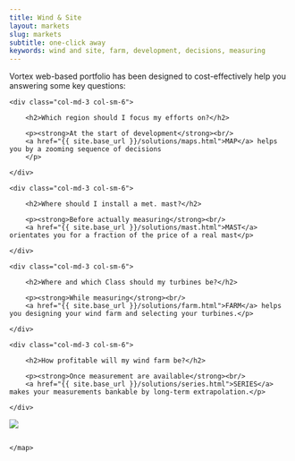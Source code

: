 ```yaml
---
title: Wind & Site
layout: markets
slug: markets
subtitle: one-click away
keywords: wind and site, farm, development, decisions, measuring
---
```


<p class="lead">Vortex web-based portfolio has been designed to cost-effectively help you answering some key questions:</p>

<div class="row">

	<div class="col-md-3 col-sm-6">

		<h2>Which region should I focus my efforts on?</h2>

		<p><strong>At the start of development</strong><br/>
		<a href="{{ site.base_url }}/solutions/maps.html">MAP</a> helps you by a zooming sequence of decisions
		</p>

	</div>

	<div class="col-md-3 col-sm-6">

		<h2>Where should I install a met. mast?</h2>

		<p><strong>Before actually measuring</strong><br/>
		<a href="{{ site.base_url }}/solutions/mast.html">MAST</a> orientates you for a fraction of the price of a real mast</p>

	</div>

	<div class="col-md-3 col-sm-6">

		<h2>Where and which Class should my turbines be?</h2>

		<p><strong>While measuring</strong><br/>
		<a href="{{ site.base_url }}/solutions/farm.html">FARM</a> helps you designing your wind farm and selecting your turbines.</p>

	</div>

	<div class="col-md-3 col-sm-6">

		<h2>How profitable will my wind farm be?</h2>

		<p><strong>Once measurement are available</strong><br/>
		<a href="{{ site.base_url }}/solutions/series.html">SERIES</a> makes your measurements bankable by long-term extrapolation.</p>

	</div>

</div>

<p class="text-center hidden-xs hidden-lg"><img src="{{ site.base_url }}/assets/img/vortex-markets-wind-farm-development.png"></p>

<div class="text-center hidden-xs hidden-sm hidden-md">
	<img id="Image-Maps_3201311160731402" src="{{ site.base_url }}/assets/img/vortex-markets-wind-farm-development.png" usemap="#Image-Maps_3201311160731402" border="0" alt="" />
	<map id="_Image-Maps_3201311160731402" name="Image-Maps_3201311160731402">
	<area shape="rect" coords="154,625,204,700" href="{{ site.base_url }}/solutions/maps.html" alt="MAPS" title="MAPS"    />
	<area shape="rect" coords="404,625,454,700" href="{{ site.base_url }}/solutions/les.html" alt="LES" title="LES"    />
	<area shape="rect" coords="489,625,539,700" href="{{ site.base_url }}/solutions/mast.html" alt="MAST" title="MAST"    />
	<area shape="rect" coords="556,625,606,700" href="{{ site.base_url }}/solutions/farm.html" alt="FARM" title="FARM"    />
        <area shape="rect" coords="650,625,700,700" href="{{ site.base_url }}/solutions/series.html" alt="SERIES" title="SERIES"    />
        <area shape="rect" coords="750,625,606,800" href="{{ site.base_url }}/solutions/les.html" alt="LES" title="LES"    />
	<area shape="rect" coords="813,625,863,700" href="{{ site.base_url }}/solutions/forecast.html" alt="FORECAST" title="FORECAST"    />
<area shape="rect" coords="900,625,950,700" href="{{ site.base_url }}/solutions/fMonthly.html" alt="INDEX" title="INDEX"    />


	</map>
</div>
